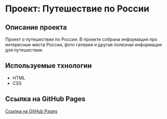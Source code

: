 # Проект: Путешествие по России

## Описание проекта
Проект о путешествии по России. В проекте собрана информация про интересные места России, фото галерея и другая полезная информация для путешествия.

## Используемые тхнологии
* HTML
* CSS

## Ссылка на GitHub Pages
[Ссылка на GitHub Pages](https://www.figma.com/file/5S2WSbEFL6awjVWJ0NWL8Q/Sprint-3_-Russia-_-desktop-mobile?node-id=28503%3A0)
